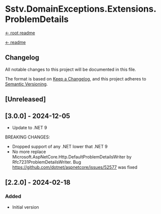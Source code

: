 Sstv.DomainExceptions.Extensions.ProblemDetails
=============

[<- root readme](./../README.md)

[<- readme](./README.md)

## Changelog

All notable changes to this project will be documented in this file.

The format is based on [Keep a Changelog](https://keepachangelog.com/en/1.0.0/),
and this project adheres to [Semantic Versioning](https://semver.org/spec/v2.0.0.html).

## [Unreleased]

## [3.0.0] - 2024-12-05

- Update to .NET 9

BREAKING CHANGES:
- Dropped support of any .NET lower that .NET 9
- No more replace Microsoft.AspNetCore.Http.DefaultProblemDetailsWriter by Rfc7231ProblemDetailsWriter. Bug https://github.com/dotnet/aspnetcore/issues/52577 was fixed 

## [2.2.0] - 2024-02-18

### Added

- Initial version